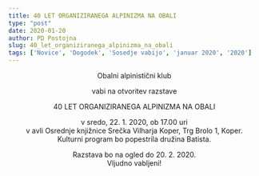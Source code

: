 ```yaml
---
title: 40 LET ORGANIZIRANEGA ALPINIZMA NA OBALI 
type: "post"
date: 2020-01-20
author: PD Postojna
slug: 40_let_organiziranega_alpinizma_na_obali 
tags: ['Novice', 'Dogodek', 'Sosedje vabijo', 'januar 2020', '2020']
---
```


<center>
Obalni alpinistični klub 

vabi na otvoritev razstave 

40 LET ORGANIZIRANEGA ALPINIZMA NA OBALI 
<!--more-->

v sredo, 22. 1. 2020, ob 17.00 uri <br>
v avli Osrednje knjižnice Srečka Vilharja Koper, Trg Brolo 1, Koper. <br>
Kulturni program bo popestrila družina Batista. 

Razstava bo na ogled do 20. 2. 2020. <br>
Vljudno vabljeni! 
</center>



